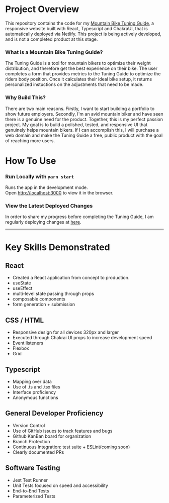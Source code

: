 # Project Overview

This repository contains the code for my [Mountain Bike Tuning Guide](https://mtbtg.netlify.app/),
a responsive website built with React, Typescript and ChakraUI, that
is automatically deployed via Netlify. This project is being
actively developed, and is not a completed product at this stage.


### What is a Mountain Bike Tuning Guide?

The Tuning Guide is a tool for mountain bikers to optimize their weight
distribution, and therefore get the best experience on their bike.
The user completes a form that provides metrics to the Tuning Guide to
optimize the riders body position. Once it calculates their ideal bike
setup, it returns personalized instuctions on the adjustments that need 
to be made. 


### Why Build This?

There are two main reasons. Firstly, I want to start building a portfolio to
show future employers. Secondly, I'm an avid mountain biker and have seen there
is a genuine need for the product. Together, this is my perfect passion project.
My goal is to build a polished, tested, and responsive UI that genuinely helps mountain
bikers. If I can accomplish this, I will purchase a web domain and make the
Tuning Guide a free, public product with the goal of reaching more users.


# How To Use

### Run Locally with `yarn start`

Runs the app in the development mode.<br /> Open
[http://localhost:3000](http://localhost:3000) to view it in the browser.


### View the Latest Deployed Changes

In order to share my progress before completing the Tuning Guide, I am
regularly deploying changes at [here](https://mtbtg.netlify.app/).


-----


# Key Skills Demonstrated
## React
- Created a React application from concept to production.
- useState
- useEffect
- multi-level state passing through props
- composable components
- form generation + submission

## CSS / HTML 
- Responsive design for all devices 320px and larger
- Executed through Chakrai UI props to increase development speed
- Event listeners
- Flexbox
- Grid

## Typescript
- Mapping over data
- Use of .ts and .tsx files
- Interface proficiency 
- Anonymous functions 

## General Developer Proficiency
- Version Control
- Use of GitHub issues to track features and bugs
- Github KanBan board for organization
- Branch Protection
- Continuous Integration: test suite + ESLint(coming soon)
- Clearly documented PRs

## Software Testing
- Jest Test Runner
- Unit Tests focused on speed and accessibility
- End-to-End Tests
- Parameterized Tests
